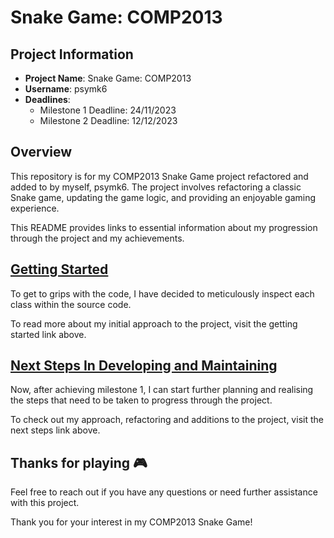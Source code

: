 # Snake Game: COMP2013

## Project Information

- **Project Name**: Snake Game: COMP2013
- **Username**: psymk6
- **Deadlines**: 
  - Milestone 1 Deadline: 24/11/2023
  - Milestone 2 Deadline: 12/12/2023

## Overview

This repository is for my COMP2013 Snake Game project refactored and added to by myself, psymk6. The project involves
refactoring a classic Snake game, updating the game logic, and providing an enjoyable gaming experience. 

This README provides links to essential information about my progression through the project and my achievements.

## [Getting Started](./milestone1/milestone1.md)

To get to grips with the code, I have decided to meticulously inspect each class within the source code. 

To read more about my initial approach to the project, visit the getting started link above.

## [Next Steps In Developing and Maintaining](./milestone2/milestone2.md)

Now, after achieving milestone 1, I can start further planning and realising the steps that 
need to be taken to progress through the project.

To check out my approach, refactoring and additions to the project, visit the next steps link above.


## Thanks for playing 🎮

Feel free to reach out if you have any questions or need further assistance with this project.

Thank you for your interest in my COMP2013 Snake Game!
